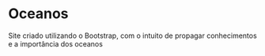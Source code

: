 # Oceanos
Site criado utilizando o Bootstrap, com o intuito de propagar conhecimentos e a importância dos oceanos
